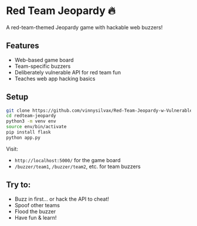 # Red Team Jeopardy 🔥

A red-team-themed Jeopardy game with hackable web buzzers!

## Features
- Web-based game board
- Team-specific buzzers
- Deliberately vulnerable API for red team fun
- Teaches web app hacking basics

## Setup

```bash
git clone https://github.com/vinnysilvax/Red-Team-Jeopardy-w-Vulnerable-Buzzers
cd redteam-jeopardy
python3 -m venv env
source env/bin/activate
pip install flask
python app.py
```

Visit:
- `http://localhost:5000/` for the game board
- `/buzzer/team1`, `/buzzer/team2`, etc. for team buzzers

## Try to:
- Buzz in first... or hack the API to cheat!
- Spoof other teams
- Flood the buzzer
- Have fun & learn!
